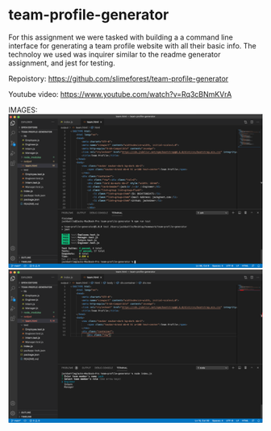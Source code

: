 # team-profile-generator
For this assignment we were tasked with building a a command line interface for generating a team profile website with all their basic info. The technoloy we used was inquirer similar to the readme generator assignment, and jest for testing. 

Repoistory:
https://github.com/slimeforest/team-profile-generator

Youtube video:
https://www.youtube.com/watch?v=Rq3cBNmKVrA

IMAGES:
![passing the tests](screenshots/passing-tests.png)
![sample question](screenshots/sample-quesiton.png)

